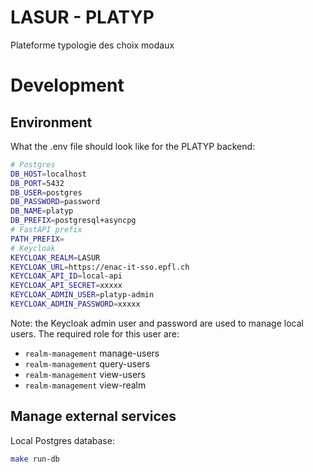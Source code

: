 # LASUR - PLATYP

Plateforme typologie des choix modaux

# Development

## Environment 

What the .env file should look like for the PLATYP backend:

```sh
# Postgres
DB_HOST=localhost
DB_PORT=5432
DB_USER=postgres
DB_PASSWORD=password
DB_NAME=platyp
DB_PREFIX=postgresql+asyncpg
# FastAPI prefix
PATH_PREFIX=
# Keycloak
KEYCLOAK_REALM=LASUR
KEYCLOAK_URL=https://enac-it-sso.epfl.ch
KEYCLOAK_API_ID=local-api
KEYCLOAK_API_SECRET=xxxxx
KEYCLOAK_ADMIN_USER=platyp-admin
KEYCLOAK_ADMIN_PASSWORD=xxxxx
```

Note: the Keycloak admin user and password are used to manage local users. The required role for this user are:
* `realm-management` manage-users
* `realm-management` query-users	
* `realm-management` view-users
* `realm-management` view-realm	


## Manage external services

Local Postgres database:

```sh
make run-db
```
